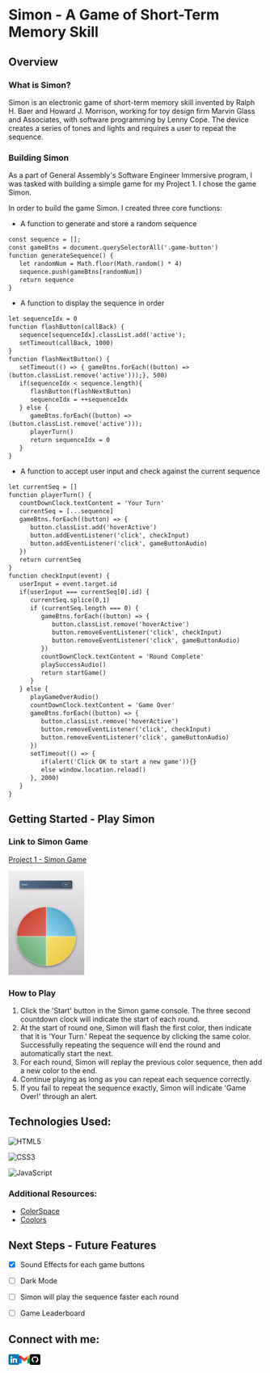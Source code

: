 # Simon - A Game of Short-Term Memory Skill

## Overview

### What is Simon? 
Simon is an electronic game of short-term memory skill invented by Ralph H. Baer and Howard J. Morrison, working for toy design firm Marvin Glass and Associates, with software programming by Lenny Cope. The device creates a series of tones and lights and requires a user to repeat the sequence.

### Building Simon
As a part of General Assembly's Software Engineer Immersive program, I was tasked with building a simple game for my Project 1. I chose the game Simon. 

In order to build the game Simon. I created three core functions:

- A function to generate and store a random sequence
```
const sequence = [];
const gameBtns = document.querySelectorAll('.game-button')
function generateSequence() {
   let randomNum = Math.floor(Math.random() * 4)
   sequence.push(gameBtns[randomNum])
   return sequence
}

```
- A function to display the sequence in order
```
let sequenceIdx = 0
function flashButton(callBack) {
   sequence[sequenceIdx].classList.add('active');
   setTimeout(callBack, 1000)
}
function flashNextButton() {
   setTimeout(() => { gameBtns.forEach((button) => (button.classList.remove('active')));}, 500)
   if(sequenceIdx < sequence.length){
      flashButton(flashNextButton)
      sequenceIdx = ++sequenceIdx
   } else {
      gameBtns.forEach((button) => (button.classList.remove('active')));
      playerTurn()
      return sequenceIdx = 0
   }
}

```
- A function to accept user input and check against the current sequence
```
let currentSeq = []
function playerTurn() {
   countDownClock.textContent = 'Your Turn'
   currentSeq = [...sequence]
   gameBtns.forEach((button) => {
      button.classList.add('hoverActive')
      button.addEventListener('click', checkInput)
      button.addEventListener('click', gameButtonAudio)
   })
   return currentSeq
}
function checkInput(event) {
   userInput = event.target.id
   if(userInput === currentSeq[0].id) {
      currentSeq.splice(0,1)
      if (currentSeq.length === 0) {
         gameBtns.forEach((button) => {
            button.classList.remove('hoverActive')
            button.removeEventListener('click', checkInput)
            button.removeEventListener('click', gameButtonAudio)
         })
         countDownClock.textContent = 'Round Complete'
         playSuccessAudio()
         return startGame()
      }
   } else {
      playGameOverAudio()
      countDownClock.textContent = 'Game Over'
      gameBtns.forEach((button) => {
         button.classList.remove('hoverActive')
         button.removeEventListener('click', checkInput)
         button.removeEventListener('click', gameButtonAudio)
      })
      setTimeout(() => {
         if(alert('Click OK to start a new game')){}
         else window.location.reload() 
      }, 2000)
   }
}
```

## Getting Started - Play Simon

### Link to Simon Game
[Project 1 - Simon Game](https://luigibustos.github.io/project_1/)

<a href="https://luigibustos.github.io/project_1/"><img src="assets/Screen Shot 2022-11-18 at 10.13.34 AM.png" alt="Simon Game Screenshot"  style="display: inline-block; margin: 0 auto; max-width: 150px"/></a>

### How to Play
1. Click the 'Start' button in the Simon game console. The three second countdown clock will indicate the start of each round.
2. At the start of round one, Simon will flash the first color, then indicate that it is 'Your Turn.' Repeat the sequence by clicking the same color. Successfully repeating the sequence will end the round and automatically start the next. 
3. For each round, Simon will replay the previous color sequence, then add a new color to the end. 
4. Continue playing as long as you can repeat each sequence correctly. 
5. If you fail to repeat the sequence exactly, Simon will indicate 'Game Over!' through an alert. 

## Technologies Used:
![HTML5](https://img.shields.io/badge/html5-%23E34F26.svg?style=for-the-badge&logo=html5&logoColor=white)

![CSS3](https://img.shields.io/badge/css3-%231572B6.svg?style=for-the-badge&logo=css3&logoColor=white)

![JavaScript](https://img.shields.io/badge/javascript-%23323330.svg?style=for-the-badge&logo=javascript&logoColor=%23F7DF1E)

### Additional Resources:

- [ColorSpace](https://mycolor.space/)
- [Coolors](https://coolors.co/)

## Next Steps - Future Features

- [x] Sound Effects for each game buttons
- [ ] Dark Mode
- [ ] Simon will play the sequence faster each round
- [ ] Game Leaderboard


## Connect with me:

<a href="https://www.linkedin.com/in/luigibustos/"><img align="left" src="assets/icons/linkedin.png" alt="LinkedIn" width="21px"/></a>
<a href="mailto:LouisAlphonsoBustos@gmail.com"><img align="left" src="assets/icons/gmail.png" alt="Gmail" width="21px"/></a>
<a href="https://github.com/luigibustos"><img align="left" src="assets/icons/github.png" alt="Github" width="21px"/></a>